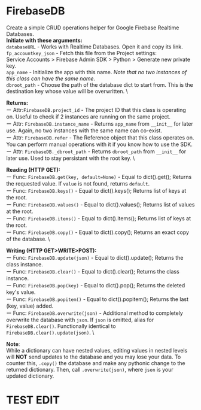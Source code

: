 # FirebaseDB
Create a simple CRUD operations helper for Google Firebase Realtime Databases. \
**Initiate with these arguments:** \
`databaseURL` - Works with Realtime Databases. Open it and copy its link. \
`fp_accountkey_json` - Fetch this file from the Project settings: \
    Service Accounts > Firebase Admin SDK > Python > Generate new private key. \
`app_name` - Initialize the app with this name. *Note that no two instances of this class can have the same name.* \
`dbroot_path` - Choose the path of the database dict to start from. This is the destination key whose value will be overwritten. \

**Returns:** \
ー Attr:`FirebaseDB.project_id` - The project ID that this class is operating on. Useful to check if 2 instances are running on the same project. \
ー Attr: `FirebaseDB.instance_name` - Returns `app_name` from `__init__` for later use. Again, no two instances with the same name can co-exist. \
ー Attr: `FirebaseDB.refer` - The Reference object that this class operates on. You can perform manual operations with it if you know how to use the SDK. \
ー Attr: `FirebaseDB._dbroot_path` - Returns `dbroot_path` from `__init__` for later use. Used to stay persistant with the root key. \

**Reading (HTTP GET):** \
ー Func: `FirebaseDB.get(key, default=None)` - Equal to dict().get(); Returns the requested value. If `value` is not found, returns `default`. \
ー Func: `FirebaseDB.keys()` - Equal to dict().keys(); Returns list of keys at the root. \
ー Func: `FirebaseDB.values()` - Equal to dict().values(); Returns list of values at the root. \
ー Func: `FirebaseDB.items()` - Equal to dict().items(); Returns list of keys at the root. \
ー Func: `FirebaseDB.copy()` - Equal to dict().copy(); Returns an exact copy of the database. \

**Writing (HTTP GET>WRITE>POST):** \
ー Func: `FirebaseDB.update(json)` - Equal to dict().update(); Returns the class instance. \
ー Func: `FirebaseDB.clear()` - Equal to dict().clear(); Returns the class instance. \
ー Func: `FirebaseDB.pop(key)` - Equal to dict().pop(); Returns the deleted key's value. \
ー Func: `FirebaseDB.popitem()` - Equal to dict().popitem(); Returns the last (key, value) added. \
ー Func: `FirebaseDB.overwrite(json)` - Additional method to completely overwrite the database with `json`. 
    If `json` is omitted, alias for `FirebaseDB.clear()`.
    Functionally identical to `FirebaseDB.clear().update(json)`. \

**Note**: \
While a dictionary can have nested values, editing values in nested levels will **NOT** 
    send updates to the database and you may lose your data. To counter this, `.copy()` the database and 
    make any pythonic change to the returned dictionary. Then, call `.overwrite(json)`, where `json` is your
    updated dictionary.

# TEST EDIT
